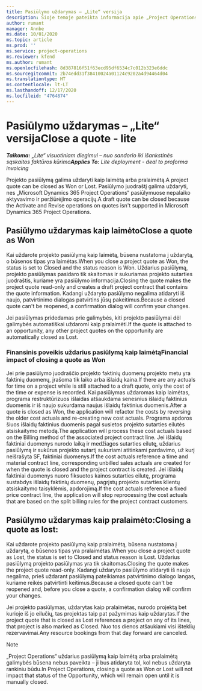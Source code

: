 ```yaml
---
title: Pasiūlymo uždarymas – „Lite“ versija
description: Šioje temoje pateikta informacija apie „Project Operations“ pasiūlymo uždarymą.
author: rumant
manager: Annbe
ms.date: 10/01/2020
ms.topic: article
ms.prod: ''
ms.service: project-operations
ms.reviewer: kfend
ms.author: rumant
ms.openlocfilehash: 8d387816f51f63ecd95df6534c7c012b323e6ddc
ms.sourcegitcommit: 2b74edd31f38410024a01124c9202a4d94464d04
ms.translationtype: HT
ms.contentlocale: lt-LT
ms.lasthandoff: 12/17/2020
ms.locfileid: "4764874"
---
```

# <a name="close-a-quote---lite"></a><span data-ttu-id="d9753-103">Pasiūlymo uždarymas – „Lite“ versija</span><span class="sxs-lookup"><span data-stu-id="d9753-103">Close a quote - lite</span></span>

<span data-ttu-id="d9753-104">_**Taikoma:** „Lite“ visuotiniam diegimui – nuo sandorio iki išankstinės sąskaitos faktūros kūrimo_</span><span class="sxs-lookup"><span data-stu-id="d9753-104">_**Applies To:** Lite deployment - deal to proforma invoicing_</span></span>

<span data-ttu-id="d9753-105">Projekto pasiūlymą galima uždaryti kaip laimėtą arba pralaimėtą.</span><span class="sxs-lookup"><span data-stu-id="d9753-105">A project quote can be closed as Won or Lost.</span></span> <span data-ttu-id="d9753-106">Pasiūlymo juodraštį galima uždaryti, nes „Microsoft Dynamics 365 Project Operations“ pasiūlymuose nepalaiko aktyvavimo ir peržiūrėjimo operacijų.</span><span class="sxs-lookup"><span data-stu-id="d9753-106">A draft quote can be closed because the Activate and Revise operations on quotes isn't supported in Microsoft Dynamics 365 Project Operations.</span></span>

## <a name="close-a-quote-as-won"></a><span data-ttu-id="d9753-107">Pasiūlymo uždarymas kaip laimėto</span><span class="sxs-lookup"><span data-stu-id="d9753-107">Close a quote as Won</span></span>

<span data-ttu-id="d9753-108">Kai uždarote projekto pasiūlymą kaip laimėtą, būsena nustatoma į uždarytą, o būsenos tipas yra laimėtas.</span><span class="sxs-lookup"><span data-stu-id="d9753-108">When you close a project quote as Won, the status is set to Closed and the status reason is Won.</span></span> <span data-ttu-id="d9753-109">Uždarius pasiūlymą, projekto pasiūlymas pasidaro tik skaitomas ir sukuriamas projekto sutarties juodraštis, kuriame yra pasiūlymo informacija.</span><span class="sxs-lookup"><span data-stu-id="d9753-109">Closing the quote makes the project quote read-only and creates a draft project contract that contains the quote information.</span></span> <span data-ttu-id="d9753-110">Kadangi uždaryto pasiūlymo negalima atidaryti iš naujo, patvirtinimo dialogas patvirtins jūsų pakeitimus.</span><span class="sxs-lookup"><span data-stu-id="d9753-110">Because a closed quote can't be reopened, a confirmation dialog will confirm your changes.</span></span>

<span data-ttu-id="d9753-111">Jei pasiūlymas pridedamas prie galimybės, kiti projekto pasiūlymai dėl galimybės automatiškai uždaromi kaip pralaimėti.</span><span class="sxs-lookup"><span data-stu-id="d9753-111">If the quote is attached to an opportunity, any other project quotes on the opportunity are automatically closed as Lost.</span></span>

### <a name="financial-impact-of-closing-a-quote-as-won"></a><span data-ttu-id="d9753-112">Finansinis poveikis uždarius pasiūlymą kaip laimėtą</span><span class="sxs-lookup"><span data-stu-id="d9753-112">Financial impact of closing a quote as Won</span></span>

<span data-ttu-id="d9753-113">Jei prie pasiūlymo juodraščio projekto faktinių duomenų projekto metu yra faktinių duomenų, įrašoma tik laiko arba išlaidų kaina.</span><span class="sxs-lookup"><span data-stu-id="d9753-113">If there are any actuals for time on a project while is still attached to a draft quote, only the cost of the time or expense is recorded.</span></span> <span data-ttu-id="d9753-114">Kai pasiūlymas uždaromas kaip laimėtas, programa restruktūrizuos išlaidas atšaukdama senesnius išlaidų faktinius duomenis ir iš naujo sukurdama naujus išlaidų faktinius duomenis.</span><span class="sxs-lookup"><span data-stu-id="d9753-114">After a quote is closed as Won, the application will refactor the costs by reversing the older cost actuals and re-creating new cost actuals.</span></span> <span data-ttu-id="d9753-115">Programa apdoros šiuos išlaidų faktinius duomenis pagal susietos projekto sutarties eilutės atsiskaitymo metodą.</span><span class="sxs-lookup"><span data-stu-id="d9753-115">The application will process these cost actuals based on the Billing method of the associated project contract line.</span></span> <span data-ttu-id="d9753-116">Jei išlaidų faktiniai duomenys nurodo laiką ir medžiagos sutarties eilutę, uždarius pasiūlymą ir sukūrus projekto sutartį sukuriami atitinkami pardavimo, už kurį neišrašyta SF, faktiniai duomenys.</span><span class="sxs-lookup"><span data-stu-id="d9753-116">If the cost actuals reference a time and material contract line, corresponding unbilled sales actuals are created for when the quote is closed and the project contract is created.</span></span> <span data-ttu-id="d9753-117">Jei išlaidų faktiniai duomenys nuoro fiksuotos kainos sutarties eilutę, programa sustabdys išlaidų faktinių duomenų, pagrįstų projekto sutarties klientų atsiskaitymo taisyklėmis, apdorojimą.</span><span class="sxs-lookup"><span data-stu-id="d9753-117">If the cost actuals reference a fixed price contract line, the application will stop reprocessing the cost actuals that are based on the split billing rules for the project contract customers.</span></span>

## <a name="closing-a-quote-as-lost"></a><span data-ttu-id="d9753-118">Pasiūlymo uždarymas kaip pralaimėto:</span><span class="sxs-lookup"><span data-stu-id="d9753-118">Closing a quote as lost:</span></span>

<span data-ttu-id="d9753-119">Kai uždarote projekto pasiūlymą kaip pralaimėtą, būsena nustatoma į uždarytą, o būsenos tipas yra pralaimėtas.</span><span class="sxs-lookup"><span data-stu-id="d9753-119">When you close a project quote as Lost, the status is set to Closed and status reason is Lost.</span></span> <span data-ttu-id="d9753-120">Uždarius pasiūlymą projekto pasiūlymas yra tik skaitomas.</span><span class="sxs-lookup"><span data-stu-id="d9753-120">Closing the quote makes the project quote read-only.</span></span> <span data-ttu-id="d9753-121">Kadangi uždaryto pasiūlymo atidaryti iš naujo negalima, prieš uždarant pasiūlymą pateikiamas patvirtinimo dialogo langas, kuriame reikės patvirtinti keitimus.</span><span class="sxs-lookup"><span data-stu-id="d9753-121">Because a closed quote can't be reopened and, before you close a quote, a confirmation dialog will confirm your changes.</span></span>

<span data-ttu-id="d9753-122">Jei projekto pasiūlymas, uždarytas kaip pralaimėtas, nurodo projektą bet kurioje iš jo eilučių, tas projektas taip pat pažymimas kaip uždarytas.</span><span class="sxs-lookup"><span data-stu-id="d9753-122">If the project quote that is closed as Lost references a project on any of its lines, that project is also marked as Closed.</span></span> <span data-ttu-id="d9753-123">Nuo tos dienos atšaukiami visi išteklių rezervavimai.</span><span class="sxs-lookup"><span data-stu-id="d9753-123">Any resource bookings from that day forward are canceled.</span></span>

> [!NOTE]
> <span data-ttu-id="d9753-124">„Project Operations“ uždarius pasiūlymą kaip laimėtą arba pralaimėtą galimybės būsena nebus paveikta – ji bus atidaryta tol, kol nebus uždaryta rankiniu būdu.</span><span class="sxs-lookup"><span data-stu-id="d9753-124">In Project Operations, closing a quote as Won or Lost will not impact that status of the Opportunity, which will remain open until it is manually closed.</span></span>
